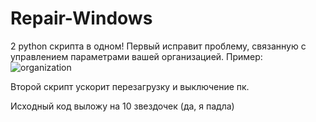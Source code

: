 # Repair-Windows
2 python скрипта в одном!
Первый исправит проблему, связанную с управлением параметрами вашей организацией. Пример:
![organization](https://github.com/MAX1MDEV/Repair-Windows/assets/58599802/413b85ba-e710-406c-813d-4b56f33a7667)

Второй скрипт ускорит перезагрузку и выключение пк. 

Исходный код выложу на 10 звездочек (да, я падла)

